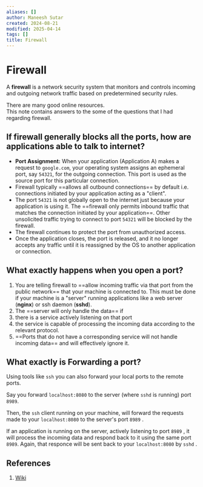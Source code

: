 ```yaml
---
aliases: []
author: Maneesh Sutar
created: 2024-08-21
modified: 2025-04-14
tags: []
title: Firewall
---
```


# Firewall

A **firewall** is a network security system that monitors and controls incoming and outgoing network traffic based on predetermined security rules.

There are many good online resources.  
This note contains answers to the some of the questions that I had regarding firewall.

## If firewall generally blocks all the ports, how are applications able to talk to internet?

* **Port Assignment:** When your application (Application A) makes a request to `google.com`, your operating system assigns an ephemeral port, say `54321`, for the outgoing connection. This port is used as the source port for this particular connection.
* Firewall typically ==allows all outbound connections== by default i.e. connections initiated by your application acting as a "client".
* The port `54321` is not globally open to the internet just because your application is using it. The ==firewall only permits inbound traffic that matches the connection initiated by your application==. Other unsolicited traffic trying to connect to port `54321`  will be blocked by the firewall.
* The firewall continues to protect the port from unauthorized access.
* Once the application closes, the port is released, and it no longer accepts any traffic until it is reassigned by the OS to another application or connection.

## What exactly happens when you open a port?

1. You are telling firewall to ==allow incoming traffic via that port from the public network== that your machine is connected to. This must be done if your machine is a "server" running applications like a web server (**nginx**) or ssh daemon (**sshd**).
1. The ==server will only handle the data== if
1. there is a service actively listening on that port
1. the service is capable of processing the incoming data according to the relevant protocol.
1. ==Ports that do not have a corresponding service will not handle incoming data== and will effectively ignore it.

## What exactly is Forwarding a port?

Using tools like `ssh` you can also forward your local ports to the remote ports.

Say you forward `localhost:8080` to the server (where `sshd` is running) port `8989`.

Then, the `ssh` client running on your machine, will forward the requests made to your `localhost:8080` to the server's port `8989` .

If an application is running on the server, actively listening to port `8989` , it will process the incoming data and respond back to it using the same port `8989`. Again, that responce will be sent back to your `localhost:8080` by `sshd` .

## References

1. [Wiki](https://en.wikipedia.org/wiki/Firewall_(computing))
